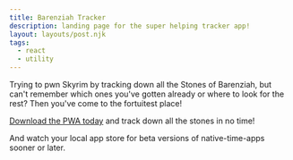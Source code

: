 ```yaml
---
title: Barenziah Tracker
description: landing page for the super helping tracker app!
layout: layouts/post.njk
tags:
  - react
  - utility
---
```

Trying to pwn Skyrim by tracking down all the Stones of Barenziah, but can't remember which ones you've gotten already or where to look for the rest? Then you've come to the fortuitest place!

[Download the PWA today](https://barenziahtracker.urtropedesigns.com) and track down all the stones in no time!

And watch your local app store for beta versions of native-time-apps sooner or later.
